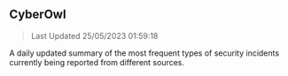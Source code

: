 ## CyberOwl 
> Last Updated 25/05/2023 01:59:18 


A daily updated summary of the most frequent types of security incidents currently being reported from different sources.

